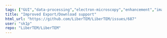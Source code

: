 ```yaml
---
tags: ["GUI","data-processing","electron-microscopy","enhancement","image-processing","python"]
title: "Improved Export/Download support"
html_url: "https://github.com/LiberTEM/LiberTEM/issues/687"
user: "sk1p"
repo: "LiberTEM/LiberTEM"
---
```



